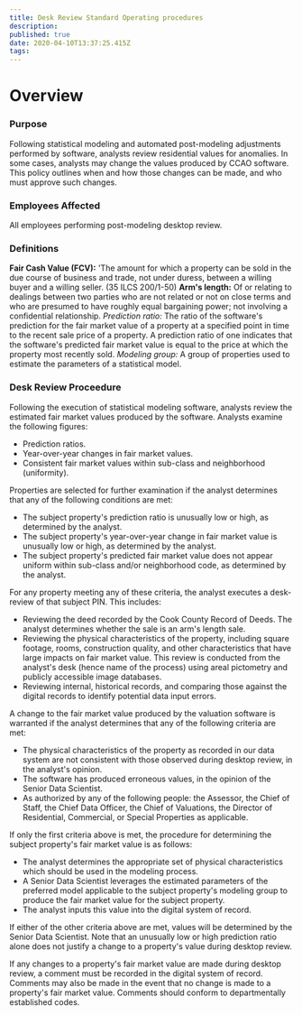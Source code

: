 ```yaml
---
title: Desk Review Standard Operating procedures
description: 
published: true
date: 2020-04-10T13:37:25.415Z
tags: 
---
```


# Overview

### Purpose

Following statistical modeling and automated post-modeling adjustments performed by software, analysts review residential values for anomalies. In some cases, analysts may change the values produced by CCAO software. This policy outlines when and how those changes can be made, and who must approve such changes.

### Employees Affected

All employees performing post-modeling desktop review.

### Definitions

**Fair Cash Value (FCV):** 'The amount for which a property can be sold in the due course of business and trade, not under duress, between a willing buyer and a willing seller. (35 ILCS 200/1-50)
**Arm's length:** Of or relating to dealings between two parties who are not related or not on close terms and who are presumed to have roughly equal bargaining power; not involving a confidential relationship.
*Prediction ratio:* The ratio of the software's prediction for the fair market value of a property at a specified point in time to the recent sale price of a property. A prediction ratio of one indicates that the software's predicted fair market value is equal to the price at which the property most recently sold.
*Modeling group:* A group of properties used to estimate the parameters of a statistical model.

### Desk Review Proceedure

Following the execution of statistical modeling software, analysts review the estimated fair market values produced by the software. Analysts examine the following figures:

*	Prediction ratios.
*	Year-over-year changes in fair market values. 
*	Consistent fair market values within sub-class and neighborhood (uniformity).

Properties are selected for further examination if the analyst determines that any of the following conditions are met:
*	The subject property's prediction ratio is unusually low or high, as determined by the analyst.
*	The subject property's year-over-year change in fair market value is unusually low or high, as determined by the analyst.
*	The subject property's predicted fair market value does not appear uniform within sub-class and/or neighborhood code, as determined by the analyst. 

For any property meeting any of these criteria, the analyst executes a desk-review of that subject PIN. This includes:
*	Reviewing the deed recorded by the Cook County Record of Deeds. The analyst determines whether the sale is an arm's length sale. 
*	Reviewing the physical characteristics of the property, including square footage, rooms, construction quality, and other characteristics that have large impacts on fair market value. This review is conducted from the analyst's desk (hence name of the process) using areal pictometry and publicly accessible image databases. 
*	Reviewing internal, historical records, and comparing those against the digital records to identify potential data input errors. 

A change to the fair market value produced by the valuation software is warranted if the analyst determines that any of the following criteria are met:

*	The physical characteristics of the property as recorded in our data system are not consistent with those observed during desktop review, in the analyst's opinion. 
*	The software has produced erroneous values, in the opinion of the Senior Data Scientist.
*	As authorized by any of the following people: the Assessor, the Chief of Staff, the Chief Data Officer, the Chief of Valuations, the Director of Residential, Commercial, or Special Properties as applicable. 

If only the first criteria above is met, the procedure for determining the subject property's fair market value is as follows:

*	The analyst determines the appropriate set of physical characteristics which should be used in the modeling process.
*	A Senior Data Scientist leverages the estimated parameters of the preferred model applicable to the subject property's modeling group to produce the fair market value for the subject property.
*	The analyst inputs this value into the digital system of record.

If either of the other criteria above are met, values will be determined by the Senior Data Scientist. Note that an unusually low or high prediction ratio alone does not justify a change to a property's value during desktop review.

If any changes to a property's fair market value are made during desktop review, a comment must be recorded in the digital system of record. Comments may also be made in the event that no change is made to a property's fair market value. Comments should conform to departmentally established codes.



